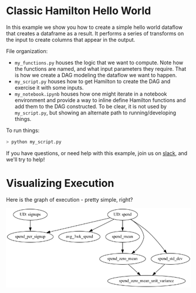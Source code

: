 # Classic Hamilton Hello World

In this example we show you how to create a simple hello world dataflow that
creates a dataframe as a result. It performs a series of transforms on the
input to create columns that appear in the output.

File organization:

* `my_functions.py` houses the logic that we want to compute. Note how the functions are named, and what input
parameters they require. That is how we create a DAG modeling the dataflow we want to happen.
* `my_script.py` houses how to get Hamilton to create the DAG and exercise it with some inputs.
* `my_notebook.ipynb` houses how one might iterate in a notebook environment and provide a way to inline define Hamilton
functions and add them to the DAG constructed. To be clear, it is not used by `my_script.py`, but showing an alternate path
to running/developing things.

To run things:
```bash
> python my_script.py
```

If you have questions, or need help with this example,
join us on [slack](https://join.slack.com/t/hamilton-opensource/shared_invite/zt-1bjs72asx-wcUTgH7q7QX1igiQ5bbdcg), and we'll try to help!

# Visualizing Execution
Here is the graph of execution - pretty simple, right?

![my_dag](my_dag.dot.png)

